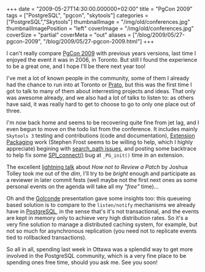 +++
date = "2009-05-27T14:30:00.000000+02:00"
title = "PgCon 2009"
tags = ["PostgreSQL", "pgcon", "skytools"]
categories = ["PostgreSQL","Skytools"]
thumbnailImage = "/img/old/conferences.jpg"
thumbnailImagePosition = "left"
coverImage = "/img/old/conferences.jpg"
coverSize = "partial"
coverMeta = "out"
aliases = ["/blog/2009/05/27-pgcon-2009",
           "/blog/2009/05/27-pgcon-2009.html"]
+++

I can't really compare 
[PgCon 2009](http://www.pgcon.org/2009/) with previous years versions, last time I
enjoyed the event it was in 2006, in Toronto. But still I found the
experience to be a great one, and I hope I'll be there next year too!

I've met a lot of known people in the community, some of them I already had
the chance to run into at Toronto or 
[Prato](http://2008.pgday.org/en/), but this was the first time I
got to talk to many of them about interresting projects and ideas. That only
was awesome already, and we also had a lot of talks to listen to: as others
have said, it was really hard to get to choose to go to only one place out
of three.

I'm now back home and seems to be recovering quite fine from jet lag, and I
even begun to move on the todo list from the conference. It includes mainly
`Skytools 3` testing and contributions (code and documentation),
[Extension Packaging](http://wiki.postgresql.org/wiki/ExtensionPackaging) work (Stephen Frost seems to be willing to help, which I
highly appreciate) begining with 
[search_path issues](http://archives.postgresql.org/pgsql-hackers/2009-05/msg00912.php), and posting some
backtrace to help fix some 
[SPI_connect()](http://archives.postgresql.org/pgsql-hackers/2009-05/msg00923.php) bug at 
`_PG_init()` time in an
extension.

The excellent 
[lightning talk](http://wiki.postgresql.org/wiki/PgCon_2009_Lightning_talks) about _How not to Review a Patch_ by Joshua
Tolley took me out of the 
*dim*, I'll try to be 
*bright* enough and participate
as a reviewer in later commit fests (well maybe not the first next ones as
some personal events on the agenda will take all my 
*"free"* time)...

Oh and the 
[Golconde](http://code.google.com/p/golconde/) presentation gave some insights too: this queueing based
solution is to compare to the 
`listen/notify` mechanisms we already have in
[PostgreSQL](http://www.postgresql.org/docs/current/static/sql-listen.html), in the sense that's it's not transactional, and the events are
kept in memory only to achieve very high distribution rates. So it's a very
fine solution to manage a distributed caching system, for example, but not
so much for asynchronous replication (you need not to replicate events tied
to rollbacked transactions).

So all in all, spending last week in Ottawa was a splendid way to get more
involved in the PostgreSQL community, which is a very fine place to be
spending ones free time, should you ask me. See you soon!
